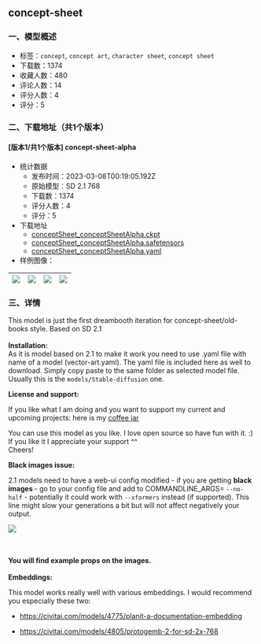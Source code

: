 ## concept-sheet
### 一、模型概述

- 标签：`concept`, `concept art`, `character sheet`, `concept sheet`
- 下载数：1374
- 收藏人数：480
- 评论人数：14
- 评分人数：4
- 评分：5

### 二、下载地址（共1个版本）

#### [版本1/共1个版本] concept-sheet-alpha

- 统计数据
  - 发布时间：2023-03-08T00:19:05.192Z
  - 原始模型：SD 2.1 768
  - 下载数：1374
  - 评分人数：4
  - 评分：5
- 下载地址
  - [conceptSheet_conceptSheetAlpha.ckpt](https://civitai.com/api/download/models/5635?type=Model&format=PickleTensor&size=full&fp=fp16)
  - [conceptSheet_conceptSheetAlpha.safetensors](https://civitai.com/api/download/models/5635)
  - [conceptSheet_conceptSheetAlpha.yaml](https://civitai.com/api/download/models/5635?type=Config&format=Other)
- 样例图像：

| <img src="https://image.civitai.com/xG1nkqKTMzGDvpLrqFT7WA/e2aed68b-1d2f-4974-46a1-202850766c00/width=450/121785.jpeg" /> | <img src="https://image.civitai.com/xG1nkqKTMzGDvpLrqFT7WA/d8315e48-2514-4aea-a350-bab8e8cb8800/width=450/45514.jpeg" /> | <img src="https://image.civitai.com/xG1nkqKTMzGDvpLrqFT7WA/afc1f18f-89da-4eab-d16a-aa621fb27d00/width=450/45511.jpeg" /> | <img src="https://image.civitai.com/xG1nkqKTMzGDvpLrqFT7WA/d7c97035-6256-4739-3039-0bce7854e100/width=450/45525.jpeg" /> |
| ---- | ---- | ---- | ---- |


### 三、详情
<p>This model is just the first dreambooth iteration for concept-sheet/old-books style. Based on SD 2.1<br /><br /><strong>Installation:</strong><br />As it is model based on 2.1 to make it work you need to use .yaml file with name of a model (vector-art.yaml). The yaml file is included here as well to download. Simply copy paste to the same folder as selected model file. Usually this is the <code>models/Stable-diffusion</code> one.</p><p></p><p><strong>License and support:</strong></p><p>If you like what I am doing and you want to support my current and upcoming projects: here is my <a target="_blank" rel="ugc" href="https://www.buymeacoffee.com/pmejna">coffee jar</a></p><p></p><p>You can use this model as you like. I love open source so have fun with it. :) If you like it I appreciate your support ^^<br />Cheers!</p><p></p><p><strong>Black images issue:</strong></p><p>2.1 models need to have a web-ui config modified - if you are getting <strong>black images </strong>- go to your config file and add to COMMANDLINE_ARGS= <code>--no-half</code> - potentially it could work with <code>--xformers</code> instead (if supported). This line might slow your generations a bit but will not affect negatively your output.</p><p></p><img src="https://imagecache.civitai.com/xG1nkqKTMzGDvpLrqFT7WA/e717898c-c997-4f10-e832-04e1b0e1c000/width=525" /><p><br /><br /><strong>You will find example props on the images.</strong><br /><br /><strong>Embeddings:</strong></p><p>This model works really well with various embeddings. I would recommend you especially these two:</p><ul><li><p><a target="_blank" rel="ugc" href="https://civitai.com/models/4775/planit-a-documentation-embedding">https://civitai.com/models/4775/planit-a-documentation-embedding</a></p></li><li><p><a target="_blank" rel="ugc" href="https://civitai.com/models/4805/protogemb-2-for-sd-2x-768">https://civitai.com/models/4805/protogemb-2-for-sd-2x-768</a></p></li></ul><p></p>